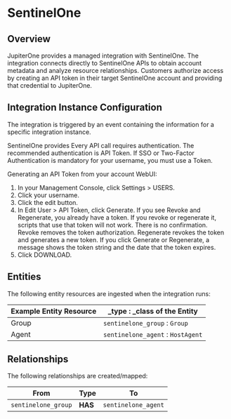 # SentinelOne

## Overview

JupiterOne provides a managed integration with SentinelOne. The integration
connects directly to SentinelOne APIs to obtain account metadata and analyze
resource relationships. Customers authorize access by creating an API token in
their target SentinelOne account and providing that credential to JupiterOne.

## Integration Instance Configuration

The integration is triggered by an event containing the information for a
specific integration instance.

SentinelOne provides Every API call requires authentication. The recommended
authentication is API Token. If SSO or Two-Factor Authentication is mandatory
for your username, you must use a Token.

Generating an API Token from your account WebUI:

1.  In your Management Console, click Settings > USERS.
2.  Click your username.
3.  Click the edit button.
4.  In Edit User > API Token, click Generate. If you see Revoke and Regenerate,
    you already have a token. If you revoke or regenerate it, scripts that use
    that token will not work. There is no confirmation. Revoke removes the token
    authorization. Regenerate revokes the token and generates a new token. If
    you click Generate or Regenerate, a message shows the token string and the
    date that the token expires.
5.  Click DOWNLOAD.

## Entities

The following entity resources are ingested when the integration runs:

| Example Entity Resource | \_type : \_class of the Entity      |
| ----------------------- | ----------------------------------- |
| Group                   | `sentinelone_group` : `Group`       |
| Agent                   | `sentinelone_agent` : `HostAgent`   |

## Relationships

The following relationships are created/mapped:

| From                | Type    | To                  |
| ------------------- | ------- | ------------------- |
| `sentinelone_group` | **HAS** | `sentinelone_agent` |

[1]: https://jupiterone.io/
